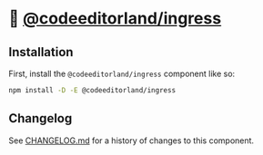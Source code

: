 # 💾 [@codeeditorland/ingress]

## Installation

First, install the `@codeeditorland/ingress` component like so:

```sh
npm install -D -E @codeeditorland/ingress
```

[@codeeditorland/ingress]: HTTPS://NPMJS.Org/@codeeditorland/ingress

## Changelog

See [CHANGELOG.md](CHANGELOG.md) for a history of changes to this component.
